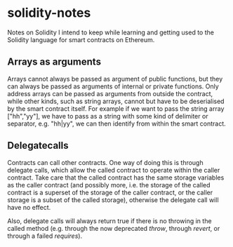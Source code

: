 # solidity-notes
Notes on Solidity I intend to keep while learning and getting used to the Solidity language for smart contracts on Ethereum.


Arrays as arguments
-----

Arrays cannot always be passed as argument of public functions, but they can always be passed as arguments of internal or private functions. Only address arrays can be passed as arguments from outside the contract, while other kinds, such as string arrays, cannot but have to be deserialised by the smart contract itself. For example if we want to pass the string array ["hh","yy"], we have to pass as a string with some kind of delimiter or separator, e.g. "hh|yy", we can then identify from within the smart contract.


Delegatecalls
-----

Contracts can call other contracts. One way of doing this is through delegate calls, which allow the called contract to operate within the caller contract. Take care that the called contract has the same storage variables as the caller contract (and possibly more, i.e. the storage of the called contract is a superset of the storage of the caller contract, or the caller storage is a subset of the called storage), otherwise the delegate call will have no effect.

Also, delegate calls will always return true if there is no throwing in the called method (e.g. through the now deprecated <i>throw</i>, through <i>revert</i>, or through a failed <i>requires</i>).
